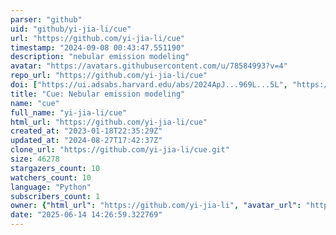 ```yaml
---
parser: "github"
uid: "github/yi-jia-li/cue"
url: "https://github.com/yi-jia-li/cue"
timestamp: "2024-09-08 00:43:47.551190"
description: "nebular emission modeling"
avatar: "https://avatars.githubusercontent.com/u/78584993?v=4"
repo_url: "https://github.com/yi-jia-li/cue"
doi: ["https://ui.adsabs.harvard.edu/abs/2024ApJ...969L...5L", "https://ui.adsabs.harvard.edu/abs/2024arXiv240504598L", "https://ui.adsabs.harvard.edu/abs/2024ascl.soft08009L/abstract"]
title: "Cue: Nebular emission modeling"
name: "cue"
full_name: "yi-jia-li/cue"
html_url: "https://github.com/yi-jia-li/cue"
created_at: "2023-01-18T22:35:29Z"
updated_at: "2024-08-27T17:42:37Z"
clone_url: "https://github.com/yi-jia-li/cue.git"
size: 46278
stargazers_count: 10
watchers_count: 10
language: "Python"
subscribers_count: 1
owner: {"html_url": "https://github.com/yi-jia-li", "avatar_url": "https://avatars.githubusercontent.com/u/78584993?v=4", "login": "yi-jia-li", "type": "User"}
date: "2025-06-14 14:26:59.322769"
---
```

